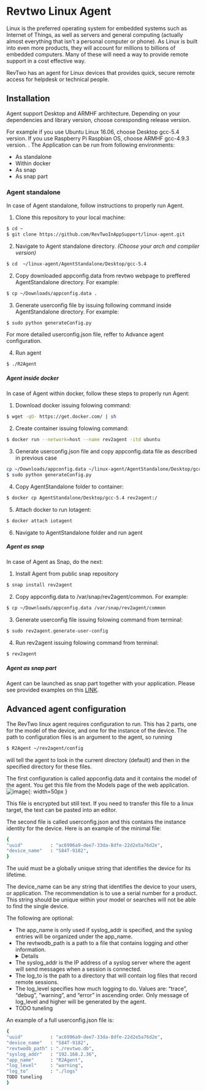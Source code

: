 # Revtwo Linux Agent 
Linux is the preferred operating system for embedded systems such as Internet of Things, as well as servers and general computing (actually almost everything that isn’t a personal computer or phone). As Linux is built into even more products, they will account for millions to billions of embedded computers. Many of these will need a way to provide remote support in a cost effective way.

RevTwo has an agent for Linux devices that provides quick, secure remote access for helpdesk or technical people.
## Installation  
Agent support Desktop and ARMHF architecture. 
Depending on your dependencies and library version, choose coresponding release version. 

For example if you use Ubuntu Linux 16.06, choose Desktop gcc-5.4 version. 
If you use Raspberry Pi Raspbian OS, choose ARMHF gcc-4.9.3 version. 
.
The Application can be run from following environments: 
- As standalone 
- Within docker 
- As snap 
- As snap part

### Agent standalone 
In case of Agent standalone, follow instructions to properly run Agent.

1. Clone this repository to your local machine:
```sh
$ cd ~
$ git clone https://github.com/RevTwoInAppSupport/linux-agent.git
```
2. Navigate to Agent standalone directory. _(Choose your arch and compiler version)_
```sh
$ cd  ~/linux-agent/AgentStandalone/Desktop/gcc-5.4
```
2. Copy downloaded appconfig.data from revtwo webpage to preffered AgentStandalone directory.
For example: 
```sh
$ cp ~/Downloads/appconfig.data .
```
3. Generate userconfig file by issuing following command inside AgentStandalone directory. For example: 
```sh
$ sudo python generateConfig.py
```
For more detailed userconfig.json file, reffer to Advance agent configuration. 

4. Run agent 
```sh
$ ./R2Agent
```

##### Agent inside docker
In case of Agent within docker, follow these steps to properly run Agent: 
1. Download docker issuing folowing command:
```sh
$ wget -qO- https://get.docker.com/ | sh 
```

2. Create container issuing folowing command:
```sh
$ docker run --network=host --name rev2agent -itd ubuntu 
```
3. Generate userconfig.json file and copy appconfig.data file as described in previous case 
 ```sh
cp ~/Downloads/appconfig.data ~/linux-agent/AgentStandalone/Desktop/gcc-5.4 
$ sudo python generateConfig.py
```
4. Copy AgentStandalone folder to container:
```sh
$ docker cp AgentStandalone/Desktop/gcc-5.4 rev2agent:/
```
5. Attach docker to run Iotagent:
```sh
$ docker attach iotagent 
```
6. Navigate to AgentStandalone folder and run agent 
##### Agent as snap
In case of Agent as Snap, do the next: 
1. Install Agent from public snap repository
```sh
$ snap install rev2agent
```
2. Copy appconfig.data to /var/snap/rev2agent/common. For example: 
```sh
$ cp ~/Downloads/appconfig.data /var/snap/rev2agent/common
 ```
3. Generate userconfig file issuing folowing command from terminal:
```sh
$ sudo rev2agent.generate-user-config
 ```
4. Run rev2agent issuing folowing command from terminal:
```sh
$ rev2agent
 ```
 ##### Agent as snap part 
 Agent can be launched as snap part together with your application. 
 Please see provided examples on this [LINK](https://github.com/RevTwoInAppSupport/linux-agent/tree/master/Samples). 

 ## Advanced agent configuration 
 The RevTwo linux agent requires configuration to run. This has 2 parts, one for the model of the device, and one for the instance of the device. The path to configuration files is an argument to the agent, so running
 ```sh
 $ R2Agent ~/rev2agent/config
  ```
  will tell the agent to look in the current directory (default) and then in the specified directory for these files.

The first configuration is called appconfig.data and it contains the model of the agent. You get this file from the Models page of the web application.
![image](http://revtwo.com/docs/wp-content/uploads/2017/04/linux_appconfig.png){: width=50px }

This file is encrypted but still text. If you need to transfer this file to a linux target, the text can be pasted into an editor.

The second file is called userconfig.json and this contains the instance identity for the device.  Here is an example of the minimal file:
 ```sh
{
"uuid"          : "ac6996a9-dee7-33da-8dfe-22d2e5a76d2e",
"device_name"   : "S84T-9182",
}
  ```
  
  The uuid must be a globally unique string that identifies the device for its lifetime.

The device_name can be any string that identifies the device to your users, or application. The recommendation is to use a serial number for a product. This string should be unique within your model or searches will not be able to find the single device.


The following are optional:
- The app_name is only used if syslog_addr is specified, and the syslog entries will be organized under the app_name.
- The revtwodb_path is a path to a file that contains logging and other information. <Details coming soon>
- The syslog_addr is the IP address of a syslog server where the agent will send messages when a session is connected.
- The log_to is the path to a directory that will contain log files that record remote sessions.
- The log_level specifies how much logging to do. Values are: “trace”, “debug”, “warning”, and “error” in ascending order. Only message of log_level and higher will be generated by the agent.
- TODO tuneling

An example of a full userconfig.json file is:
 ```sh
{
"uuid"          : "ac6996a9-dee7-33da-8dfe-22d2e5a76d2e",
"device_name"   : "S84T-9182",
"revtwodb_path" : "./revtwo.db",
"syslog_addr"   : "192.168.2.36",
"app_name"      : "R2Agent",
"log_level"     : "warning",
"log_to"        : "./logs"
TODO tuneling
}
  ```